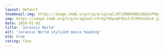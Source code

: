 ```yaml
---
layout: default
thumbnail-img: https://image.tmdb.org/t/p/original/8TsSMAK89DiOOg3vP9baQEt1DNi.png
img: https://image.tmdb.org/t/p/original/rhr4y79GpxQF9IsfJItRXVaoGs4.jpg
date: 2020-01-01
title: 'Jurassic World'
alt: 'Jurassic World stylized movie heading'
old: true
rating: fine
---
```

